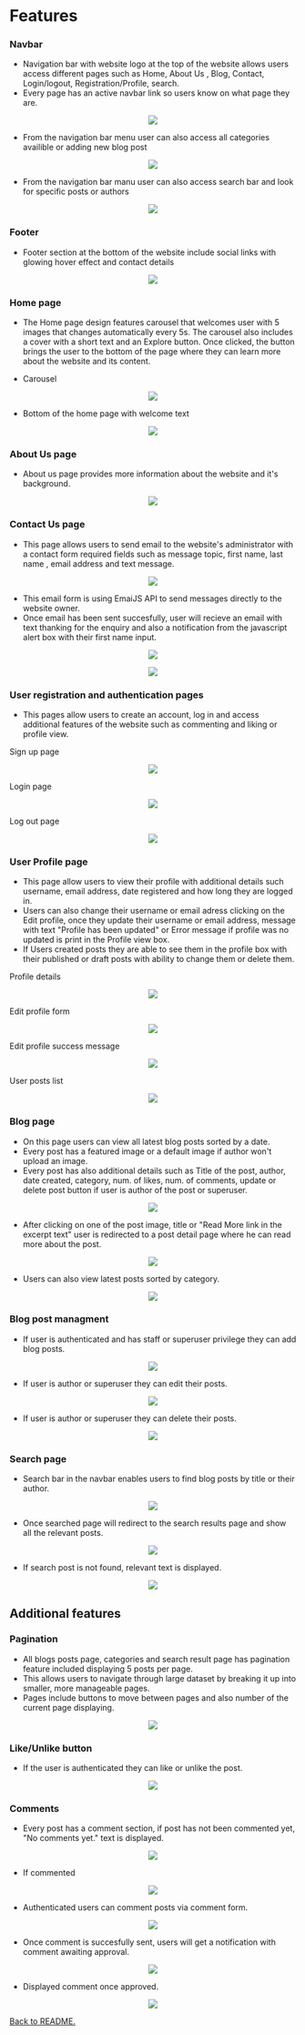 # Features

### Navbar

* Navigation bar with website logo at the top of the website allows users access different pages such as Home, About Us , Blog, Contact, Login/logout, Registration/Profile, search.
* Every page has an active navbar link so users know on what page they are.

<p align="center">
<img src="./assets/features/navbar.png">
</p>

* From the navigation bar menu user can also access all categories availible or adding new blog post

<p align="center">
<img src="./assets/features/navbar_blog.png">
</p>

* From the navigation bar manu user can also access search bar and look for specific posts or authors

<p align="center">
<img src="./assets/features/navbar_search.png">
</p>

### Footer 

* Footer section at the bottom of the website include social links with glowing hover effect and contact details

<p align="center">
<img src="./assets/features/footer.png">
</p>

### Home page 

* The Home page design features carousel that welcomes user with 5 images that changes automatically every 5s. The carousel also includes a cover with a short text and an Explore button. Once clicked, the button brings the user to the bottom of the page where they can learn more about the website and its content.

* Carousel

<p align="center">
<img src="./assets/features/carousel.png">
</p>

* Bottom of the home page with welcome text

<p align="center">
<img src="./assets/features/welcome_text.png">
</p>

### About Us page

* About us page provides more information about the website and it's background.

<p align="center">
<img src="./assets/features/about_us.png">
</p>

### Contact Us page

* This page allows users to send email to the website's administrator with a contact form required fields such as message topic, first name, last name , email address and text message.

<p align="center">
<img src="./assets/features/contact_us.png">
</p>


* This email form is using EmaiJS API to send messages directly to the website owner.
* Once email has been sent succesfully, user will recieve an email with text thanking for the enquiry and also a notification from the javascript alert box with their first name input. 

<p align="center">
<img src="./assets/features/contact_us_email_sent.png">
</p>

<p align="center">
<img src="./assets/features/contact_us_email_notification.png">
</p>

### User registration and authentication pages

* This pages allow users to create an account, log in and access additional features of the website such as commenting and liking or profile view.

Sign up page 
<p align="center">
<img src="./assets/features/sign_up.png">
</p>

Login page
<p align="center">
<img src="./assets/features/login.png">
</p>

Log out page
<p align="center">
<img src="./assets/features/logout.png">
</p>

### User Profile page

* This page allow users to view their profile with additional details such username, email address, date registered and how long they are logged in.
* Users can also change their username or email adress clicking on the Edit profile, once they update their username or email address, message with text "Profile has been updated" or Error message if profile was no updated is print in the Profile view box.
* If Users created posts they are able to see them in the profile box with their published or draft posts with ability to change them or delete them.

Profile details
<p align="center">
<img src="./assets/features/profile.png">
</p>

Edit profile form
<p align="center">
<img src="./assets/features/edit_profile.png">
</p>

Edit profile success message
<p align="center">
<img src="./assets/features/edit_profile_success.png">
</p>

User posts list
<p align="center">
<img src="./assets/features/profile_posts.png">
</p>

### Blog page

* On this page users can view all latest blog posts sorted by a date.
* Every post has a featured image or a default image if author won't upload an image.
* Every post has also additional details such as Title of the post, author, date created, category, num. of likes, num. of comments, update or delete post button if user is author of the post or superuser.

<p align="center">
<img src="./assets/features/blog.png">
</p>

* After clicking on one of the post image, title or "Read More link in the excerpt text" user is redirected to a post detail page where he can read more about the post.

<p align="center">
<img src="./assets/features/blog_post.png">
</p>

* Users can also view latest posts sorted by category.

<p align="center">
<img src="./assets/features/category.png">
</p>

### Blog post managment

* If user is authenticated and has staff or superuser privilege they can add blog posts.

<p align="center">
<img src="./assets/features/create_post.png">
</p>

* If user is author or superuser they can edit their posts.

<p align="center">
<img src="./assets/features/edit_post.png">
</p>

* If user is author or superuser they can delete their posts.

<p align="center">
<img src="./assets/features/delete_post.png">
</p>

### Search page

* Search bar in the navbar enables users to find blog posts by title or their author.

<p align="center">
<img src="./assets/features/search_bar.png">
</p>

* Once searched page will redirect to the search results page and show all the relevant posts.

<p align="center">
<img src="./assets/features/searched_success.png">
</p>

* If search post is not found, relevant text is displayed.

<p align="center">
<img src="./assets/features/search_not_found.png">
</p>

## Additional features

### Pagination

* All blogs posts page, categories and search result page has pagination feature included displaying 5 posts per page.
* This allows users to  navigate through large dataset by breaking it up into smaller, more manageable pages.
* Pages include buttons to move between pages and also number of the current page displaying.

<p align="center">
<img src="./assets/features/pagination.png">
</p>

### Like/Unlike button

* If the user is authenticated they can like or unlike the post.

<p align="center">
<img src="./assets/features/like.png">
</p>

### Comments

* Every post has a comment section, if post has not been commented yet, "No comments yet." text is displayed.

<p align="center">
<img src="./assets/features/no_comment.png">
</p>

* If commented 

<p align="center">
<img src="./assets/features/commented.png">
</p>

* Authenticated users can comment posts via comment form.

<p align="center">
<img src="./assets/features/comment_form.png">
</p>

* Once comment is succesfully sent, users will get a notification with comment awaiting approval.

<p align="center">
<img src="./assets/features/comment_approve.png">
</p>

* Displayed comment once approved.

<p align="center">
<img src="./assets/features/comment_approved.png">
</p>


[Back to README.](./README.md)